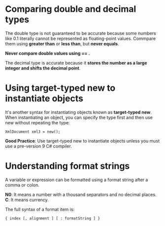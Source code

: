 # Comparing double and decimal types

The double type is not guaranteed to be accurate because some numbers like 0.1 literally cannot be represented as floating-point values.
Commpare them using **greater than** or **less than**, but **never equals**.

**Never compare double values using == .**

The decimal type is accurate because it **stores the number as a large integer and shifts the decimal point**.

# Using target-typed new to instantiate objects

It's another syntax for instantiating objects known as **target-typed new**. When instantiating an object, you can specify the type first and then use new without repeating the type:

```
XmlDocument xml3 = new();
```

**Good Practice**: Use target-typed new to instantiate objects unless you must use a pre-version 9 C# compiler.

# Understanding format strings

A variable or expression can be formatted using a format string after a comma or colon.

**N0**: It means a number with a thousand separators and no decimal places.
**C**: It means currency.

The full syntax of a format item is:
```
{ index [, alignment ] [ : formatString ] }
```